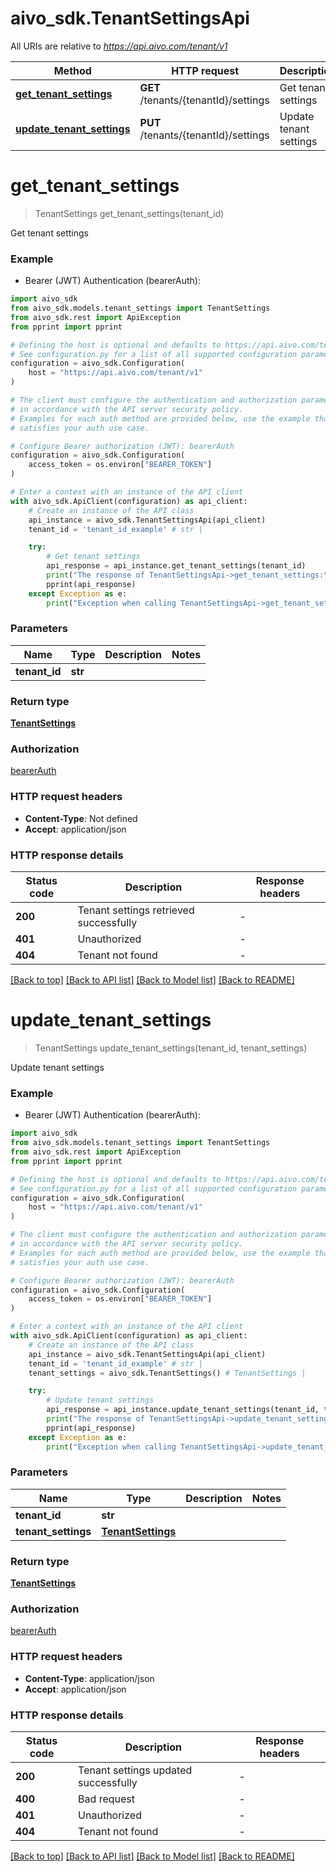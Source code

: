 # aivo_sdk.TenantSettingsApi

All URIs are relative to *<https://api.aivo.com/tenant/v1>*

Method | HTTP request | Description
------------- | ------------- | -------------
[**get_tenant_settings**](TenantSettingsApi.md#get_tenant_settings) | **GET** /tenants/{tenantId}/settings | Get tenant settings
[**update_tenant_settings**](TenantSettingsApi.md#update_tenant_settings) | **PUT** /tenants/{tenantId}/settings | Update tenant settings

# **get_tenant_settings**
>
> TenantSettings get_tenant_settings(tenant_id)

Get tenant settings

### Example

* Bearer (JWT) Authentication (bearerAuth):

```python
import aivo_sdk
from aivo_sdk.models.tenant_settings import TenantSettings
from aivo_sdk.rest import ApiException
from pprint import pprint

# Defining the host is optional and defaults to https://api.aivo.com/tenant/v1
# See configuration.py for a list of all supported configuration parameters.
configuration = aivo_sdk.Configuration(
    host = "https://api.aivo.com/tenant/v1"
)

# The client must configure the authentication and authorization parameters
# in accordance with the API server security policy.
# Examples for each auth method are provided below, use the example that
# satisfies your auth use case.

# Configure Bearer authorization (JWT): bearerAuth
configuration = aivo_sdk.Configuration(
    access_token = os.environ["BEARER_TOKEN"]
)

# Enter a context with an instance of the API client
with aivo_sdk.ApiClient(configuration) as api_client:
    # Create an instance of the API class
    api_instance = aivo_sdk.TenantSettingsApi(api_client)
    tenant_id = 'tenant_id_example' # str | 

    try:
        # Get tenant settings
        api_response = api_instance.get_tenant_settings(tenant_id)
        print("The response of TenantSettingsApi->get_tenant_settings:\n")
        pprint(api_response)
    except Exception as e:
        print("Exception when calling TenantSettingsApi->get_tenant_settings: %s\n" % e)
```

### Parameters

Name | Type | Description  | Notes
------------- | ------------- | ------------- | -------------
 **tenant_id** | **str**|  |

### Return type

[**TenantSettings**](TenantSettings.md)

### Authorization

[bearerAuth](../README.md#bearerAuth)

### HTTP request headers

* **Content-Type**: Not defined
* **Accept**: application/json

### HTTP response details

| Status code | Description | Response headers |
|-------------|-------------|------------------|
**200** | Tenant settings retrieved successfully |  -  |
**401** | Unauthorized |  -  |
**404** | Tenant not found |  -  |

[[Back to top]](#) [[Back to API list]](../README.md#documentation-for-api-endpoints) [[Back to Model list]](../README.md#documentation-for-models) [[Back to README]](../README.md)

# **update_tenant_settings**
>
> TenantSettings update_tenant_settings(tenant_id, tenant_settings)

Update tenant settings

### Example

* Bearer (JWT) Authentication (bearerAuth):

```python
import aivo_sdk
from aivo_sdk.models.tenant_settings import TenantSettings
from aivo_sdk.rest import ApiException
from pprint import pprint

# Defining the host is optional and defaults to https://api.aivo.com/tenant/v1
# See configuration.py for a list of all supported configuration parameters.
configuration = aivo_sdk.Configuration(
    host = "https://api.aivo.com/tenant/v1"
)

# The client must configure the authentication and authorization parameters
# in accordance with the API server security policy.
# Examples for each auth method are provided below, use the example that
# satisfies your auth use case.

# Configure Bearer authorization (JWT): bearerAuth
configuration = aivo_sdk.Configuration(
    access_token = os.environ["BEARER_TOKEN"]
)

# Enter a context with an instance of the API client
with aivo_sdk.ApiClient(configuration) as api_client:
    # Create an instance of the API class
    api_instance = aivo_sdk.TenantSettingsApi(api_client)
    tenant_id = 'tenant_id_example' # str | 
    tenant_settings = aivo_sdk.TenantSettings() # TenantSettings | 

    try:
        # Update tenant settings
        api_response = api_instance.update_tenant_settings(tenant_id, tenant_settings)
        print("The response of TenantSettingsApi->update_tenant_settings:\n")
        pprint(api_response)
    except Exception as e:
        print("Exception when calling TenantSettingsApi->update_tenant_settings: %s\n" % e)
```

### Parameters

Name | Type | Description  | Notes
------------- | ------------- | ------------- | -------------
 **tenant_id** | **str**|  |
 **tenant_settings** | [**TenantSettings**](TenantSettings.md)|  |

### Return type

[**TenantSettings**](TenantSettings.md)

### Authorization

[bearerAuth](../README.md#bearerAuth)

### HTTP request headers

* **Content-Type**: application/json
* **Accept**: application/json

### HTTP response details

| Status code | Description | Response headers |
|-------------|-------------|------------------|
**200** | Tenant settings updated successfully |  -  |
**400** | Bad request |  -  |
**401** | Unauthorized |  -  |
**404** | Tenant not found |  -  |

[[Back to top]](#) [[Back to API list]](../README.md#documentation-for-api-endpoints) [[Back to Model list]](../README.md#documentation-for-models) [[Back to README]](../README.md)

